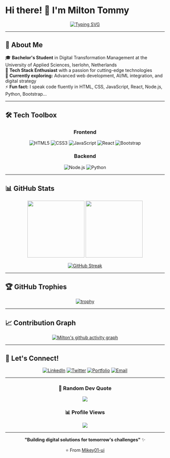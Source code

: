 # Hi there! 👋 I'm Milton Tommy

<div align="center">
  
[![Typing SVG](https://readme-typing-svg.demolab.com?font=Fira+Code&size=22&duration=3000&pause=1000&color=36BCF7&center=true&vCenter=true&width=600&lines=Digital+Transformation+Management+Student;Full+Stack+Developer;Tech+Enthusiast+%26+Problem+Solver;Building+the+future%2C+one+commit+at+a+time)](https://git.io/typing-svg)

</div>

---

## 🚀 About Me

🎓 **Bachelor's Student** in Digital Transformation Management at the University of Applied Sciences, Iserlohn, Netherlands  
💼 **Tech Stack Enthusiast** with a passion for cutting-edge technologies  
🌱 **Currently exploring:** Advanced web development, AI/ML integration, and digital strategy  
⚡ **Fun fact:** I speak code fluently in HTML, CSS, JavaScript, React, Node.js, Python, Bootstrap...

---

## 🛠️ Tech Toolbox

<div align="center">

### Frontend
![HTML5](https://img.shields.io/badge/HTML5-E34F26?style=for-the-badge&logo=html5&logoColor=white)
![CSS3](https://img.shields.io/badge/CSS3-1572B6?style=for-the-badge&logo=css3&logoColor=white)
![JavaScript](https://img.shields.io/badge/JavaScript-F7DF1E?style=for-the-badge&logo=javascript&logoColor=black)
![React](https://img.shields.io/badge/React-20232A?style=for-the-badge&logo=react&logoColor=61DAFB)
![Bootstrap](https://img.shields.io/badge/Bootstrap-563D7C?style=for-the-badge&logo=bootstrap&logoColor=white)

### Backend
![Node.js](https://img.shields.io/badge/Node.js-43853D?style=for-the-badge&logo=node.js&logoColor=white)
![Python](https://img.shields.io/badge/Python-3776AB?style=for-the-badge&logo=python&logoColor=white)


</div>

---

## 📊 GitHub Stats

<div align="center">
  
<img height="180em" src="https://github-readme-stats.vercel.app/api?username=Mikey01-ui&show_icons=true&theme=tokyonight&include_all_commits=true&count_private=true"/>
<img height="180em" src="https://github-readme-stats.vercel.app/api/top-langs/?username=Mikey01-ui&layout=compact&langs_count=8&theme=tokyonight"/>

</div>

<div align="center">
  
[![GitHub Streak](https://github-readme-streak-stats.herokuapp.com/?user=Mikey01-ui&theme=tokyonight)](https://git.io/streak-stats)

</div>

---

## 🏆 GitHub Trophies

<div align="center">
  
[![trophy](https://github-profile-trophy.vercel.app/?username=Mikey01-ui&theme=tokyonight&no-frame=true&row=1&column=7)](https://github.com/ryo-ma/github-profile-trophy)

</div>

---

## 📈 Contribution Graph

<div align="center">

[![Milton's github activity graph](https://github-readme-activity-graph.vercel.app/graph?username=Mikey01-ui&theme=tokyo-night)](https://github.com/ashutosh00710/github-readme-activity-graph)

</div>

---

## 🤝 Let's Connect!

<div align="center">
  
[![LinkedIn](https://img.shields.io/badge/LinkedIn-0077B5?style=for-the-badge&logo=linkedin&logoColor=white)](https://linkedin.com/in/your-profile)
[![Twitter](https://img.shields.io/badge/Twitter-1DA1F2?style=for-the-badge&logo=twitter&logoColor=white)](https://twitter.com/your-profile)
[![Portfolio](https://img.shields.io/badge/Portfolio-FF5722?style=for-the-badge&logo=todoist&logoColor=white)](https://your-portfolio.com)
[![Email](https://img.shields.io/badge/Email-D14836?style=for-the-badge&logo=gmail&logoColor=white)](mailto:your.email@example.com)

</div>

---

<div align="center">
  
### 💭 Random Dev Quote
![](https://quotes-github-readme.vercel.app/api?type=horizontal&theme=tokyonight)

### 📊 Profile Views
![](https://komarev.com/ghpvc/?username=Mikey01-ui&color=blueviolet&style=for-the-badge)

</div>

---

<div align="center">
  
**"Building digital solutions for tomorrow's challenges"** ✨

⭐️ From [Mikey01-ui](https://github.com/Mikey01-ui)

</div>
